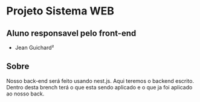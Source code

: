 # Projeto Sistema WEB

## Aluno responsavel pelo front-end
+ Jean Guichard²

## Sobre

Nosso back-end será feito usando nest.js.
Aqui teremos o backend escrito. Dentro desta brench terá o que esta sendo aplicado e
o que ja foi aplicado ao nosso back. 
